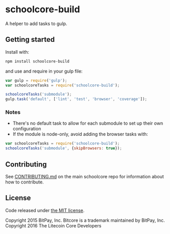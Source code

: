 # schoolcore-build

A helper to add tasks to gulp.

## Getting started

Install with:

```sh
npm install schoolcore-build
```

and use and require in your gulp file: 

```javascript
var gulp = require('gulp');
var schoolcoreTasks = require('schoolcore-build');

schoolcoreTasks('submodule');
gulp.task('default', ['lint', 'test', 'browser', 'coverage']);
```

### Notes

* There's no default task to allow for each submodule to set up their own configuration
* If the module is node-only, avoid adding the browser tasks with:
```javascript
var schoolcoreTasks = require('schoolcore-build');
schoolcoreTasks('submodule', {skipBrowsers: true});
```

## Contributing

See [CONTRIBUTING.md](https://github.com/mtrinder/schoolcore) on the main schoolcore repo for information about how to contribute.

## License

Code released under [the MIT license](https://github.com/mtrinder/schoolcore/blob/master/LICENSE).

Copyright 2015 BitPay, Inc. Bitcore is a trademark maintained by BitPay, Inc.
Copyright 2016 The Litecoin Core Developers

